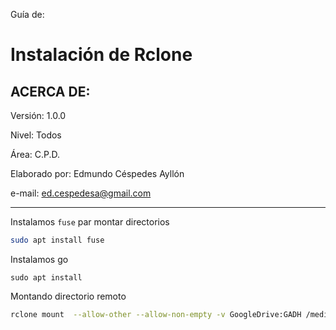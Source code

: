 Guía de:

# Instalación de Rclone

## ACERCA DE:
Versión: 1.0.0

Nivel: Todos

Área: C.P.D.

Elaborado por: Edmundo Céspedes Ayllón

e-mail: [ed.cespedesa@gmail.com](ed.cespedesa@gmail.com)

---

Instalamos `fuse` par montar directorios

```bash
sudo apt install fuse
```

Instalamos go

```
sudo apt install 
```

Montando directorio remoto

```bash
rclone mount  --allow-other --allow-non-empty -v GoogleDrive:GADH /media/Micelanea/Users/edces/Mi\ unidad/GACH/ &
```

